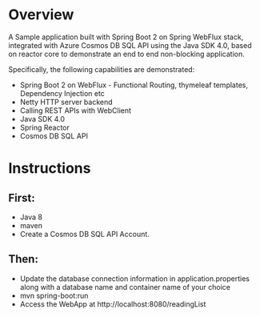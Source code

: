 # Overview
A Sample application built with Spring Boot 2 on Spring WebFlux stack, integrated with Azure Cosmos DB SQL API using the Java SDK 4.0, based on reactor core  to demonstrate an end to end non-blocking application.


Specifically, the following capabilities are demonstrated:
* Spring Boot 2 on WebFlux - Functional Routing, thymeleaf templates, Dependency Injection etc
* Netty HTTP server backend
* Calling REST APIs with WebClient
* Java SDK 4.0
* Spring Reactor 
* Cosmos DB SQL API

# Instructions

## First:
 * Java 8
 * maven
 * Create a Cosmos DB SQL API Account. 

## Then:
* Update the database connection information in application.properties along with a database name and container name of your choice
* mvn spring-boot:run 
* Access the WebApp at http://localhost:8080/readingList
